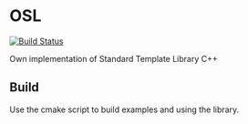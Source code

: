 # OSL
[![Build Status](https://travis-ci.org/beryll1um/OSL.svg?branch=master)](https://travis-ci.org/beryll1um/OSL.svg?branch=master)

Own implementation of Standard Template Library C++

## Build
Use the cmake script to build examples and using the library.